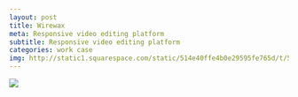 ```yaml
---
layout: post
title: Wirewax
meta: Responsive video editing platform
subtitle: Responsive video editing platform
categories: work case
img: http://static1.squarespace.com/static/514e40ffe4b0e29595fe765d/t/5647bbb0e4b072d19f90d5f1/1447541681826/?format=750w
---
```



<img src="http://niquewoodhouse.github.io./i/project/wwx/folio2015_wwxProductIntro.png"/>